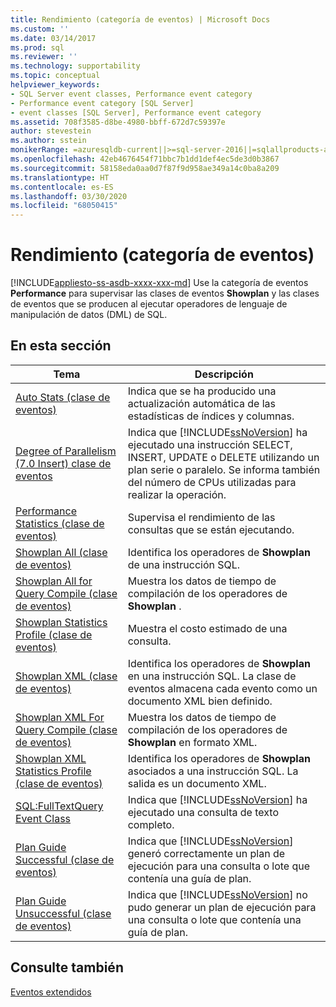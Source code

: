 ```yaml
---
title: Rendimiento (categoría de eventos) | Microsoft Docs
ms.custom: ''
ms.date: 03/14/2017
ms.prod: sql
ms.reviewer: ''
ms.technology: supportability
ms.topic: conceptual
helpviewer_keywords:
- SQL Server event classes, Performance event category
- Performance event category [SQL Server]
- event classes [SQL Server], Performance event category
ms.assetid: 708f3585-d8be-4980-bbff-672d7c59397e
author: stevestein
ms.author: sstein
monikerRange: =azuresqldb-current||>=sql-server-2016||=sqlallproducts-allversions||>=sql-server-linux-2017||=azuresqldb-mi-current
ms.openlocfilehash: 42eb4676454f71bbc7b1dd1def4ec5de3d0b3867
ms.sourcegitcommit: 58158eda0aa0d7f87f9d958ae349a14c0ba8a209
ms.translationtype: HT
ms.contentlocale: es-ES
ms.lasthandoff: 03/30/2020
ms.locfileid: "68050415"
---
```

# <a name="performance-event-category"></a>Rendimiento (categoría de eventos)
[!INCLUDE[appliesto-ss-asdb-xxxx-xxx-md](../../includes/appliesto-ss-asdb-xxxx-xxx-md.md)]
  Use la categoría de eventos **Performance** para supervisar las clases de eventos **Showplan** y las clases de eventos que se producen al ejecutar operadores de lenguaje de manipulación de datos (DML) de SQL.  
  
## <a name="in-this-section"></a>En esta sección  
  
|Tema|Descripción|  
|-----------|-----------------|  
|[Auto Stats (clase de eventos)](../../relational-databases/event-classes/auto-stats-event-class.md)|Indica que se ha producido una actualización automática de las estadísticas de índices y columnas.|  
|[Degree of Parallelism &#40;7.0 Insert&#41; clase de eventos](../../relational-databases/event-classes/degree-of-parallelism-7-0-insert-event-class.md)|Indica que [!INCLUDE[ssNoVersion](../../includes/ssnoversion-md.md)] ha ejecutado una instrucción SELECT, INSERT, UPDATE o DELETE utilizando un plan serie o paralelo. Se informa también del número de CPUs utilizadas para realizar la operación.|  
|[Performance Statistics (clase de eventos)](../../relational-databases/event-classes/performance-statistics-event-class.md)|Supervisa el rendimiento de las consultas que se están ejecutando.|  
|[Showplan All (clase de eventos)](../../relational-databases/event-classes/showplan-all-event-class.md)|Identifica los operadores de **Showplan** de una instrucción SQL.|  
|[Showplan All for Query Compile (clase de eventos)](../../relational-databases/event-classes/showplan-all-for-query-compile-event-class.md)|Muestra los datos de tiempo de compilación de los operadores de **Showplan** .|  
|[Showplan Statistics Profile (clase de eventos)](../../relational-databases/event-classes/showplan-statistics-profile-event-class.md)|Muestra el costo estimado de una consulta.|  
|[Showplan XML (clase de eventos)](../../relational-databases/event-classes/showplan-xml-event-class.md)|Identifica los operadores de **Showplan** en una instrucción SQL. La clase de eventos almacena cada evento como un documento XML bien definido.|  
|[Showplan XML For Query Compile (clase de eventos)](../../relational-databases/event-classes/showplan-xml-for-query-compile-event-class.md)|Muestra los datos de tiempo de compilación de los operadores de **Showplan** en formato XML.|  
|[Showplan XML Statistics Profile (clase de eventos)](../../relational-databases/event-classes/showplan-xml-statistics-profile-event-class.md)|Identifica los operadores de **Showplan** asociados a una instrucción SQL. La salida es un documento XML.|  
|[SQL:FullTextQuery Event Class](../../relational-databases/event-classes/sql-fulltextquery-event-class.md)|Indica que [!INCLUDE[ssNoVersion](../../includes/ssnoversion-md.md)] ha ejecutado una consulta de texto completo.|  
|[Plan Guide Successful (clase de eventos)](../../relational-databases/event-classes/plan-guide-successful-event-class.md)|Indica que [!INCLUDE[ssNoVersion](../../includes/ssnoversion-md.md)] generó correctamente un plan de ejecución para una consulta o lote que contenía una guía de plan.|  
|[Plan Guide Unsuccessful (clase de eventos)](../../relational-databases/event-classes/plan-guide-unsuccessful-event-class.md)|Indica que [!INCLUDE[ssNoVersion](../../includes/ssnoversion-md.md)] no pudo generar un plan de ejecución para una consulta o lote que contenía una guía de plan.|  
  
## <a name="see-also"></a>Consulte también  
 [Eventos extendidos](../../relational-databases/extended-events/extended-events.md)  
  
  
